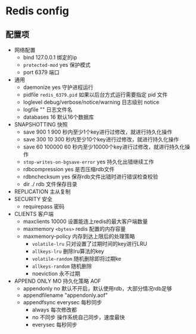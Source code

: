 # Redis config

## 配置项

- 网络配置
  - bind 127.0.0.1 绑定的ip
  - `protected-mod` yes 保护模式
  - port 6379 端口
- 通用
  - daemonize yes 守护进程运行
  - pidfile `redis_6379.pid` 如果以后台方式运行需要指定 pid 文件
  - loglevel debug/verbose/notice/warning 日志级别 notice
  - logfile "" 日志文件名
  - databases 16 默认16个数据库
- SNAPSHOTTING 快照
  - save 900 1      900 秒内至少1个key进行过修改，就进行持久化操作
  - save 300 10     300 秒内至少10个key进行过修改，就进行持久化操作
  - save 60 100000  60  秒内至少10000个key进行过修改，就进行持久化操作
  - `stop-writes-on-bgsave-error` yes 持久化出错继续工作
  - rdbcompression yes 是否压缩rdb文件
  - rdbnchecksum yes 保存rdb文件出错时进行错误检查校验
  - dir ./ rdb 文件保存目录
- REPLICATION 主从复制
- SECURITY 安全
  - requirepass 密码
- CLIENTS 客户端
  - maxclients 10000 设置能连上redis的最大客户端数量
  - maxmemory `<bytes>` redis 配置的内存容量
  - maxmemory-policy 内存到达上限后的处理策略
    - `volatile-lru` 只对设置了过期时间的key进行LRU
    - `allkeys-lru` 删除lru算法的key
    - `volatile-random` 随机删除即将过期ke
    - `allkeys-random` 随机删除
    - noeviction 永不过期
- APPEND ONLY MO 持久化策略 AOF
  - appendonly no 默认不开启，默认使用rdb，大部分情况rdb足够
  - appendfilename "appendonly.aof"
  - appendfsync everysec 每秒同步
    - always 每次修改都
    - no 不同步 操作系统自己同步，速度最快
    - everysec 每秒同步
